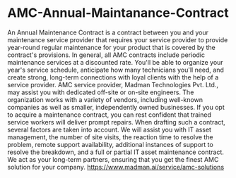 # AMC-Annual-Maintanance-Contract
An Annual Maintenance Contract is a contract between you and your maintenance service provider that requires your service provider to provide year-round regular maintenance for your product that is covered by the contract's provisions. In general, all AMC contracts include periodic maintenance services at a discounted rate. You'll be able to organize your year's service schedule, anticipate how many technicians you'll need, and create strong, long-term connections with loyal clients with the help of a service provider. AMC service provider, Madman Technologies Pvt. Ltd., may assist you with dedicated off-site or on-site engineers. The organization works with a variety of vendors, including well-known companies as well as smaller, independently owned businesses. If you opt to acquire a maintenance contract, you can rest confident that trained service workers will deliver prompt repairs. When drafting such a contract, several factors are taken into account. We will assist you with IT asset management, the number of site visits, the reaction time to resolve the problem, remote support availability, additional instances of support to resolve the breakdown, and a full or partial IT asset maintenance contract. We act as your long-term partners, ensuring that you get the finest AMC solution for your company. https://www.madman.ai/service/amc-solutions
